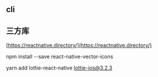 
## cli



## 三方库

[https://reactnative.directory/](https://reactnative.directory/)


npm install --save react-native-vector-icons

yarn add lottie-react-native lottie-ios@3.2.3

